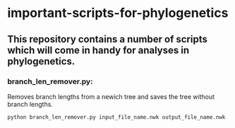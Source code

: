 # important-scripts-for-phylogenetics
This repository contains a number of scripts which will come in handy for analyses in phylogenetics.
--
### branch_len_remover.py: 
Removes branch lengths from a newich tree and saves the tree without branch lengths.
  
  `python branch_len_remover.py input_file_name.nwk output_file_name.nwk`
